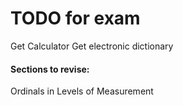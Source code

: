 # TODO for exam

Get Calculator
Get electronic dictionary



#### Sections to revise:

Ordinals in Levels of Measurement

